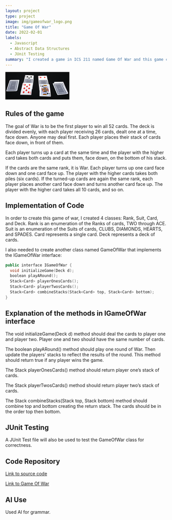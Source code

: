 ```yaml
---
layout: project
type: project
image: img/gameofwar_logo.png
title: "Game Of War"
date: 2022-02-01
labels:
  - Javascript
  - Abstract Data Structures
  - JUnit Testing
summary: "I created a game in ICS 211 named Game Of War and this game can be played with 2 players at most."
---
```


<img width="200px" class="rounded float-start pe-4" src="../img/war.jpg">




## Rules of the game
The goal of War is to be the first player to win all 52 cards. The deck is divided evenly, with each player receiving 26 cards, dealt one at a time, face down. Anyone may deal first. Each player places their stack of cards face down, in front of them.

Each player turns up a card at the same time and the player with the higher card takes both cards and puts them, face down, on the bottom of his stack.

If the cards are the same rank, it is War. Each player turns up one card face down and one card face up. The player with the higher cards takes both piles (six cards). If the turned-up cards are again the same rank, each player places another card face down and turns another card face up. The player with the higher card takes all 10 cards, and so on.

## Implementation of Code 
In order to create this game of war, I created 4 classes: Rank, Suit, Card, and Deck. Rank is an enumeration of the Ranks of cards, TWO through ACE. Suit is an enumeration of the Suits of cards, CLUBS, DIAMONDS, HEARTS, and SPADES. Card represents a single card. Deck represents a deck of cards.

I also needed to create another class named GameOfWar that implements the IGameOfWar interface:

```cpp
public interface IGameOfWar {
  void initializeGame(Deck d);
  boolean playARound();
  Stack<Card> playerOnesCards();
  Stack<Card> playerTwosCards();
  Stack<Card> combineStacks(Stack<Card> top, Stack<Card> bottom);
}
```

## Explanation of the methods in IGameOfWar interface
The void initializeGame(Deck d) method should deal the cards to player one and player two. Player one and two should have the same number of cards.

The boolean playARound() method should play one round of War. Then update the players’ stacks to reflect the results of the round. This method should return true if any player wins the game.

The Stack<Card> playerOnesCards() method should return player one’s stack of cards.

The Stack<Card> playerTwosCards() method should return player two’s stack of cards.

The Stack<Card> combineStacks(Stack<Card> top, Stack<Card> bottom) method should combine top and bottom creating the return stack. The cards should be in the order top then bottom.

## JUnit Testing
A JUnit Test file will also be used to test the GameOfWar class for correctness.

## Code Repository
[Link to source code](https://github.com/binhn-tran/gameofwar/tree/main)

[Link to Game Of War](https://courses.ics.hawaii.edu/ics211s21/morea/090.stacks/experience-H07-war.html)

## AI Use

Used AI for grammar.
